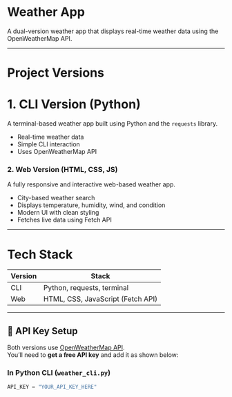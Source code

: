 # Weather App

A dual-version weather app that displays real-time weather data using the OpenWeatherMap API.

---

# Project Versions

# 1.  CLI Version (Python)

A terminal-based weather app built using Python and the `requests` library.

-  Real-time weather data
-  Simple CLI interaction
-  Uses OpenWeatherMap API

### 2.  Web Version (HTML, CSS, JS)

A fully responsive and interactive web-based weather app.

-  City-based weather search
-  Displays temperature, humidity, wind, and condition
-  Modern UI with clean styling
-  Fetches live data using Fetch API

---



# Tech Stack

| Version | Stack |
|--------|-------|
| CLI    | Python, requests, terminal |
| Web    | HTML, CSS, JavaScript (Fetch API) |

---

## 🔑 API Key Setup

Both versions use [OpenWeatherMap API](https://openweathermap.org/api).  
You’ll need to **get a free API key** and add it as shown below:

### In Python CLI (`weather_cli.py`)
```python
API_KEY = "YOUR_API_KEY_HERE"
